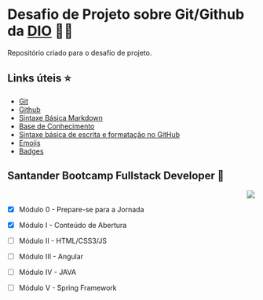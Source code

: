 # Desafio de Projeto sobre Git/Github  da [DIO](https://www.dio.me/) :man_technologist: 
Repositório criado para o desafio de projeto.

## Links úteis :star:
+ [Git](https://git-scm.com/)
+ [Github](https://github.com/)
+ [Sintaxe Básica Markdown](https://www.markdownguide.org/basic-syntax/)
+ [Base de Conhecimento](https://portal.revendadesoftware.com.br/manuais/base-de-conhecimento/sintaxe-markdown)
+ [Sintaxe básica de escrita e formatação no GitHub](https://docs.github.com/pt/get-started/writing-on-github/getting-started-with-writing-and-formatting-on-github/basic-writing-and-formatting-syntax)
+ [Emojis](https://github.com/ikatyang/emoji-cheat-sheet/blob/master/README.md)
+ [Badges](https://shields.io/)

## Santander Bootcamp Fullstack Developer :rocket:    
<p align="right">
   <img src="http://img.shields.io/static/v1?label=STATUS&message=EM%20DESENVOLVIMENTO&color=GREEN&style=for-the-badge"/>
</p>

- [x] Módulo 0 - Prepare-se para a Jornada
- [X] Módulo I - Conteúdo de Abertura
- [ ] Módulo II - HTML/CSS3/JS
- [ ] Módulo III - Angular
- [ ] Módulo IV - JAVA
- [ ] Módulo V - Spring Framework

